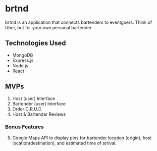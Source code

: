 # brtnd
brtnd is an application that connects bartenders to eventgoers. Think of Uber, but for your own personal bartender.

## Technologies Used
  *  MongoDB
  *  Express.js
  *  Node.js
  *  React


## MVPs

1. Host (user) Interface
2. Bartender (user) Interface
3. Order C.R.U.D.
4. Host & Bartender Reviews
### Bonus Features
5. Google Maps API to display pins for bartender location (origin), host location(destination), and estimated time of arrival.
